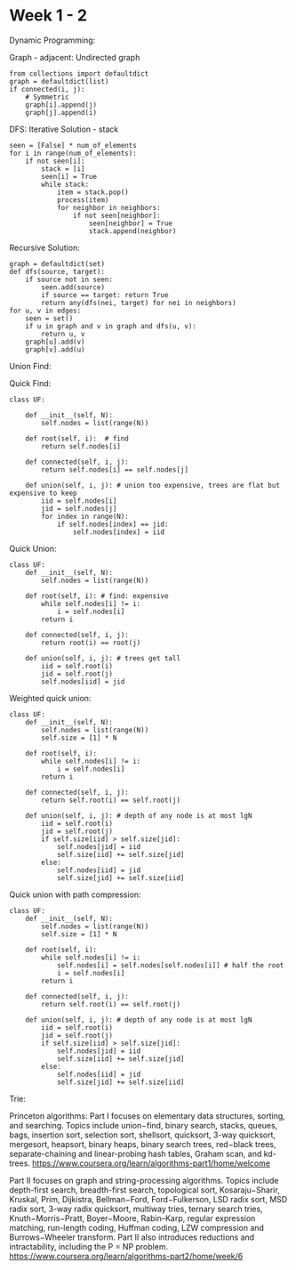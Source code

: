 # Week 1 - 2
Dynamic Programming:

Graph - adjacent:
Undirected graph
```python3
from collections import defaultdict
graph = defaultdict(list)
if connected(i, j):
    # Symmetric
    graph[i].append(j)
    graph[j].append(i)
```

DFS:
Iterative Solution - stack
```python3
seen = [False] * num_of_elements
for i in range(num_of_elements):
    if not seen[i]:
        stack = [i]
        seen[i] = True
        while stack:
            item = stack.pop()
            process(item)
            for neighbor in neighbors:
                if not seen[neighbor]:
                    seen[neighbor] = True
                    stack.append(neighbor)
```

Recursive Solution:
```python3
graph = defaultdict(set)
def dfs(source, target):
    if source not in seen:
        seen.add(source)
        if source == target: return True
        return any(dfs(nei, target) for nei in neighbors)
for u, v in edges:
    seen = set()
    if u in graph and v in graph and dfs(u, v):
        return u, v
    graph[u].add(v)
    graph[v].add(u)
```

Union Find: 

Quick Find:
```python3
class UF:

    def __init__(self, N):
        self.nodes = list(range(N))
    
    def root(self, i):  # find
        return self.nodes[i]
        
    def connected(self, i, j):
        return self.nodes[i] == self.nodes[j]
        
    def union(self, i, j): # union too expensive, trees are flat but expensive to keep
        iid = self.nodes[i]
        jid = self.nodes[j]
        for index in range(N):
            if self.nodes[index] == jid:
                self.nodes[index] = iid
```

Quick Union:
```python3
class UF:
    def __init__(self, N):
        self.nodes = list(range(N))
        
    def root(self, i): # find: expensive
        while self.nodes[i] != i:
            i = self.nodes[i]
        return i
        
    def connected(self, i, j):
        return root(i) == root(j)
        
    def union(self, i, j): # trees get tall
        iid = self.root(i)
        jid = self.root(j)
        self.nodes[iid] = jid
```

Weighted quick union:

```python3
class UF:
    def __init__(self, N):
        self.nodes = list(range(N))
        self.size = [1] * N
    
    def root(self, i):
        while self.nodes[i] != i:
            i = self.nodes[i]
        return i
        
    def connected(self, i, j):
        return self.root(i) == self.root(j)
        
    def union(self, i, j): # depth of any node is at most lgN
        iid = self.root(i)
        jid = self.root(j)
        if self.size[iid] > self.size[jid]:
            self.nodes[jid] = iid
            self.size[iid] += self.size[jid]
        else:
            self.nodes[iid] = jid
            self.size[jid] += self.size[iid]
```

Quick union with path compression:

```python3
class UF:
    def __init__(self, N):
        self.nodes = list(range(N))
        self.size = [1] * N
    
    def root(self, i):
        while self.nodes[i] != i:
            self.nodes[i] = self.nodes[self.nodes[i]] # half the root
            i = self.nodes[i]
        return i
        
    def connected(self, i, j):
        return self.root(i) == self.root(j)
        
    def union(self, i, j): # depth of any node is at most lgN
        iid = self.root(i)
        jid = self.root(j)
        if self.size[iid] > self.size[jid]:
            self.nodes[jid] = iid
            self.size[iid] += self.size[jid]
        else:
            self.nodes[iid] = jid
            self.size[jid] += self.size[iid]
```


Trie: 

Princeton algorithms:
Part I focuses on elementary data structures, sorting, and searching. Topics include union−find, binary search, stacks, queues, bags, insertion sort, selection sort, shellsort, quicksort, 3-way quicksort, mergesort, heapsort, binary heaps, binary search trees, red−black trees, separate-chaining and linear-probing hash tables, Graham scan, and kd-trees.
https://www.coursera.org/learn/algorithms-part1/home/welcome


Part II focuses on graph and string-processing algorithms. Topics include depth-first search, breadth-first search, topological sort, Kosaraju−Sharir, Kruskal, Prim, Dijkistra, Bellman−Ford, Ford−Fulkerson, LSD radix sort, MSD radix sort, 3-way radix quicksort, multiway tries, ternary search tries, Knuth−Morris−Pratt, Boyer−Moore, Rabin–Karp, regular expression matching, run-length coding, Huffman coding, LZW compression and Burrows−Wheeler transform. Part II also introduces reductions and intractability, including the P = NP problem.
https://www.coursera.org/learn/algorithms-part2/home/week/6


